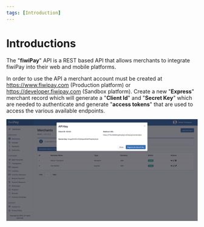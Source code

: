 ```yaml
---
tags: [Introduction]
---
```


# Introductions

The "**fiwiPay**" API is a REST based API that allows merchants to integrate fiwiPay into their web and mobile platforms.

In order to use the API a merchant account must be created at <https://www.fiwipay.com> (Production platform) or <https://developer.fiwipay.com> (Sandbox platform). Create a new "**Express**" merchant record which will generate a "**Client Id**" and "**Secret Key**" which are needed to authenticate and generate "**access tokens**" that are used to access the various available endpoints.

![Client Payment Approval](../assets/images/merchants.png)
